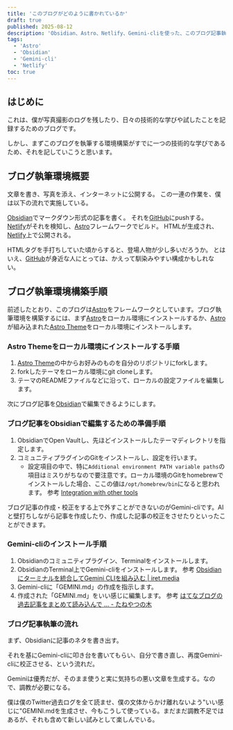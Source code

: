 ```yaml
---
title: 'このブログがどのように書かれているか'
draft: true
published: 2025-08-12
description: 'Obsidian、Astro、Netlify、Gemini-cliを使った、このブログ記事執筆の流れ'
tags:
  - 'Astro'
  - 'Obsidian'
  - 'Gemini-cli'
  - 'Netlify'
toc: true
---
```


## はじめに

これは、僕が写真撮影のログを残したり、日々の技術的な学びや試したことを記録するためのブログです。

しかし、まずこのブログを執筆する環境構築がすでに一つの技術的な学びであるため、それを記していこうと思います。

## ブログ執筆環境概要

文章を書き、写真を添え、インターネットに公開する。
この一連の作業を、僕は以下の流れで実施している。

[Obsidian](https://obsidian.md/)でマークダウン形式の記事を書く。
それを[GitHub](https://github.com/)にpushする。
[Netlify](https://www.netlify.com/)がそれを検知し、[Astro](https://astro.build/)フレームワークでビルド。
HTMLが生成され、[Netlify](https://www.netlify.com/)上で公開される。

HTMLタグを手打ちしていた頃からすると、登場人物が少し多いだろうか。
とはいえ、[GitHub](https://github.com/)が身近な人にとっては、かえって馴染みやすい構成かもしれない。

## ブログ執筆環境構築手順

前述したとおり、このブログは[Astro](https://astro.build/)をフレームワークとしています。ブログ執筆環境を構築するには、まず[Astro](https://astro.build/)をローカル環境にインストールするか、[Astro](https://astro.build/)が組み込まれた[Astro Theme](https://astro.build/themes/)をローカル環境にインストールします。

### Astro Themeをローカル環境にインストールする手順

1. [Astro Theme](https://astro.build/themes/)の中からお好みのものを自分のリポジトリにforkします。
2. forkしたテーマをローカル環境にgit cloneします。
3. テーマのREADMEファイルなどに沿って、ローカルの設定ファイルを編集します。

次にブログ記事を[Obsidian](https://obsidian.md/)で編集できるようにします。

### ブログ記事をObsidianで編集するための準備手順

1. ObsidianでOpen Vaultし、先ほどインストールしたテーマディレクトリを指定します。
2. コミュニティプラグインのGitをインストールし、設定を行います。
	- 設定項目の中で、特に`Additional environment PATH variable paths`の項目はミスりがちなので要注意です。ローカル環境のGitをhomebrewでインストールした場合、ここの値は`/opt/homebrew/bin`になると思われます。
	   参考 [Integration with other tools](https://publish.obsidian.md/git-doc/Integration+with+other+tools)

ブログ記事の作成・校正をする上で外すことができないのがGemini-cliです。AIと壁打ちしながら記事を作成したり、作成した記事の校正をさせたりといったことができます。

### Gemini-cliのインストール手順

1. Obsidianのコミュニティプラグイン、Terminalをインストールします。
2. ObsidianのTerminal上でGemini-cliをインストールします。
   参考 [Obsidianにターミナルを統合してGemini CLIを組み込む | iret.media](https://iret.media/160129)
3. Gemini-cliに「GEMINI.md」の作成を指示します。
4. 作成された「GEMINI.md」をいい感じに編集します。
   参考 [はてなブログの過去記事をまとめて読み込んで ... - たねやつの木](https://www.taneyats.com/entry/hatenablog-gemini-persona)

### ブログ記事執筆の流れ

まず、Obsidianに記事のネタを書き出す。

それを基にGemini-cliに叩き台を書いてもらい、自分で書き直し、再度Gemini-cliに校正させる、という流れだ。

Geminiは優秀だが、そのまま使うと実に気持ちの悪い文章を生成する。なので、調教が必要になる。

僕は僕のTwitter過去ログを全て読ませ、僕の文体からかけ離れないよう"いい感じに"GEMINI.mdを生成させ、今もこうして使っている。まだまだ調教不足ではあるが、それも含めて新しい試みとして楽しんでいる。